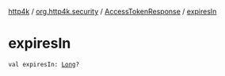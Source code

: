 [http4k](../../index.md) / [org.http4k.security](../index.md) / [AccessTokenResponse](index.md) / [expiresIn](./expires-in.md)

# expiresIn

`val expiresIn: `[`Long`](https://kotlinlang.org/api/latest/jvm/stdlib/kotlin/-long/index.html)`?`